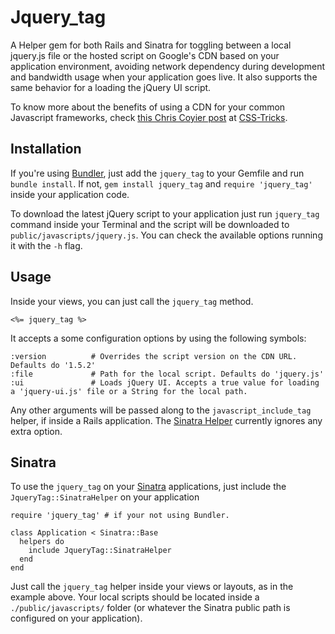 # Jquery_tag
A Helper gem for both Rails and Sinatra for toggling between a local jquery.js file or the hosted script on Google's CDN based on your application environment, avoiding network dependency during development and bandwidth usage when your application goes live.
It also supports the same behavior for a loading the jQuery UI script.

To know more about the benefits of using a CDN for your common Javascript frameworks, check [this Chris Coyier post](http://css-tricks.com/google-cdn-naming/) at [CSS-Tricks](http://css-tricks.com).

## Installation
If you're using [Bundler](http://gembundler.com), just add the `jquery_tag` to your Gemfile and run `bundle install`. If not, `gem install jquery_tag` and `require 'jquery_tag'` inside your application code.

To download the latest jQuery script to your application just run `jquery_tag` command inside your Terminal and the script will be downloaded to `public/javascripts/jquery.js`. You can check the available options running it with the `-h` flag.

## Usage
Inside your views, you can just call the `jquery_tag` method.

    <%= jquery_tag %>

It accepts a some configuration options by using the following symbols:

    :version          # Overrides the script version on the CDN URL. Defaults do '1.5.2'
    :file             # Path for the local script. Defaults do 'jquery.js'
    :ui               # Loads jQuery UI. Accepts a true value for loading a 'jquery-ui.js' file or a String for the local path.

Any other arguments will be passed along to the `javascript_include_tag` helper, if inside a Rails application. The [Sinatra Helper](https://github.com/lucasmazza/jquery-tag/blob/master/lib/jquery_tag/helpers/sinatra_helper.rb) currently ignores any extra option.

## Sinatra
To use the `jquery_tag` on your [Sinatra](http://www.sinatrarb.com/) applications, just include the `JqueryTag::SinatraHelper` on your application

    require 'jquery_tag' # if your not using Bundler.

    class Application < Sinatra::Base
      helpers do
        include JqueryTag::SinatraHelper
      end
    end

Just call the `jquery_tag` helper inside your views or layouts, as in the example above. Your local scripts should be located inside a `./public/javascripts/` folder (or whatever the Sinatra public path is configured on your application).
